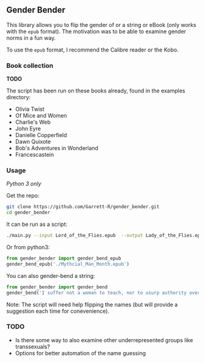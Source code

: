 ## Gender Bender

This library allows you to flip the gender of or a string or eBook (only works with the `epub` format).  The motivation was to be able to examine gender norms in a fun way.

To use the `epub` format, I recommend the Calibre reader or the Kobo. 

### Book collection

**TODO**

The script has been run on these books already, found in the examples directory:

- Olivia Twist
- Of Mice and Women
- Charlie's Web
- John Eyre
- Danielle Copperfield
- Dawn Quixote
- Bob's Adventures in Wonderland
- Francescastein



### Usage
_Python 3 only_

Get the repo:

```bash
git clone https://github.com/Garrett-R/gender_bender.git
cd gender_bender
```

It can be run as a script:

```bash
./main.py --input Lord_of_the_Flies.epub  --output Lady_of_the_Flies.epub
```

Or from python3:

```python
from gender_bender import gender_bend_epub
gender_bend_epub('./Mythcial_Man_Month.epub')
```

You can also gender-bend a string:

```python
from gender_bender import gender_bend
gender_bend('I suffer not a woman to teach, nor to usurp authority over the man, but to be in silence.')
```

Note: The script will need help flipping the names (but will provide a suggestion each time for conevenience).

### TODO

- Is there some way to also examine other underrepresented groups like transsexuals?
- Options for better automation of the name guessing
